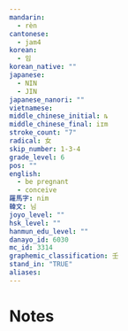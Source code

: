 ```yaml
---
mandarin:
  - rèn
cantonese:
  - jam4
korean:
  - 임
korean_native: ""
japanese:
  - NIN
  - JIN
japanese_nanori: ""
vietnamese:
middle_chinese_initial: ȵ
middle_chinese_final: iɪm
stroke_count: "7"
radical: 女
skip_number: 1-3-4
grade_level: 6
pos: ""
english:
  - be pregnant
  - conceive
羅馬字: nim
韓文: 님
joyo_level: ""
hsk_level: ""
hanmun_edu_level: ""
danayo_id: 6030
mc_id: 3314
graphemic_classification: 壬
stand_in: "TRUE"
aliases:
---
```


# Notes
